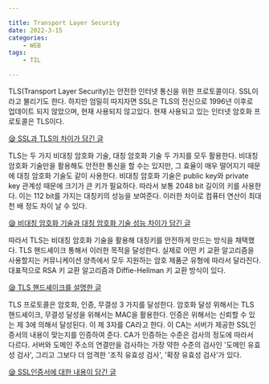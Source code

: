 ```yaml
---

title: Transport Layer Security
date: 2022-3-15 
categories:
    - WEB
tags:
    - TIL

---
```


TLS(Transport Layer Security)는 안전한 인터넷 통신을 위한 프로토콜이다. SSL이라고 불리기도 한다. 하지만 엄밀히 따지자면 SSL은 TLS의 전신으로 1996년 이후로  업데이트 되지 않았으며, 현재 사용되지 않고있다. 현재 사용되고 있는 인터넷 암호화 프로토콜은 TLS이다. 

[😪 SSL과 TLS의 차이가 담긴 글](https://www.cloudflare.com/ko-kr/learning/ssl/what-is-ssl/)

TLS는 두 가지 비대칭 암호화 기술, 대칭 암호화 기술 두 가지를 모두 활용한다. 비대칭 암호화 기술만을 활용해도 안전한 통신을 할 수는 있지만, 그 효율이 매우 떨어지기 때문에 대칭 암호화 기술도 같이 사용한다. 비대칭 암호화 기술은 public key와 private key 관계성 때문에 크기가 큰 키가 필요하다. 따라서 보통 2048 bit 길이의 키를 사용한다. 이는 112 bit를 가지는 대칭키의 성능을 보여준다. 이러한 차이로 컴퓨터 연산이 최대 천 배 정도 차이 날 수 있다. 

[😪 비대칭 암호화 기술과 대칭 암호화 기술 성능 차이가 담긴 글](https://www.internetsociety.org/deploy360/tls/basics/)

따라서 TLS는 비대칭 암호화 기술을 활용해 대칭키를 안전하게 만드는 방식을 채택했다. TLS 핸드셰이크 통해서 이러한 목적을 달성한다. 실제로 어떤 키 교환 알고리즘을 사용할지는 커뮤니케이션 양측에서 모두 지원하는 암호 제품군 유형에 따라서 달라진다. 대표적으로 RSA 키 교환 알고리즘과 Diffie-Hellman 키 교환 방식이 있다.

[😪 TLS 핸드셰이크를 설명한 글](https://www.cloudflare.com/ko-kr/learning/ssl/what-happens-in-a-tls-handshake/)

TLS 프로토콜은 암호화, 인증, 무결성 3 가지를 달성한다. 암호화 달성 위해서는 TLS 핸드셰이크, 무결성 달성을 위해서는 MAC을 활용한다. 인증은 위해서는 신뢰할 수 있는 제 3에 의해서 달성된다. 이 제 3자를 CA라고 한다. 이 CA는 서버가 제공한 SSL인증서의 내용이 맞는지를 인증하여 준다. CA가 인증하는 수준은 검사의 정도에 따라서 다르다. 서버와 도메인 주소의 연결만을 검사하는 가장 약한 수준의 검사인 '도메인 유효성 검사', 그리고 그보다 더 엄격한 '조직 유효성 검사', '확장 유효성 검사'가 있다.

[😪 SSL인증서에 대한 내용이 담긴 글](https://www.cloudflare.com/ko-kr/learning/ssl/what-is-ssl/)